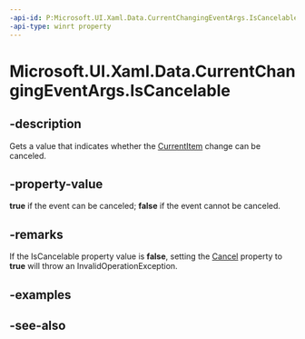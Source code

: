 ```yaml
---
-api-id: P:Microsoft.UI.Xaml.Data.CurrentChangingEventArgs.IsCancelable
-api-type: winrt property
---
```


<!-- Property syntax
public bool IsCancelable { get; }
-->

# Microsoft.UI.Xaml.Data.CurrentChangingEventArgs.IsCancelable

## -description
Gets a value that indicates whether the [CurrentItem](icollectionview_currentitem.md) change can be canceled.

## -property-value
**true** if the event can be canceled; **false** if the event cannot be canceled.

## -remarks
If the IsCancelable property value is **false**, setting the [Cancel](currentchangingeventargs_cancel.md) property to **true** will throw an InvalidOperationException.

## -examples

## -see-also
